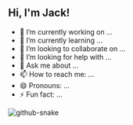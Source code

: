 ## Hi, I'm Jack!

- 🔭 I’m currently working on ...
- 🌱 I’m currently learning ...
- 👯 I’m looking to collaborate on ...
- 🤔 I’m looking for help with ...
- 💬 Ask me about ...
- 📫 How to reach me: ...
- 😄 Pronouns: ...
- ⚡ Fun fact: ...

<!--![Snake animation](https://github.com/jackwinkler2/jackwinkler2/blob/output/github-contribution-grid-snake.svg)-->

<picture>
  <source media="(prefers-color-scheme: dark)" srcset="https://raw.githubusercontent.com/jackwinkler2/jackwinkler2/output/dist/github-contribution-grid-snake-dark.svg" />
  <source media="(prefers-color-scheme: light)" srcset="https://raw.githubusercontent.com/jackwinkler2/jackwinkler2/output/dist/github-contribution-grid-snake.svg" />
  <img alt="github-snake" src="https://raw.githubusercontent.com/jackwinkler2/jackwinkler2/output/dist/github-contribution-grid-snake.svg" />
</picture>
